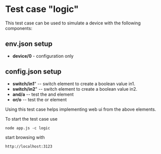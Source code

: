 # Test case "logic"

This test case can be used to simulate a device with the following components:

## env.json setup

* **device/0** - configuration only


## config.json setup

* **switch/in1**" -- switch element to create a boolean value in1.
* **switch/in2**" -- switch element to create a boolean value in2.
* **and/a** -- test the and element
* **or/o** -- test the or element

Using this test case helps implementing web ui from the above elements.

To start the test case use

    node app.js -c logic

start browsing with

    http://localhost:3123

